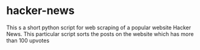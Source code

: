 # hacker-news
This s a short python script for web scraping of a popular website Hacker News. This particular script sorts the posts on the website which has more than 100 upvotes
